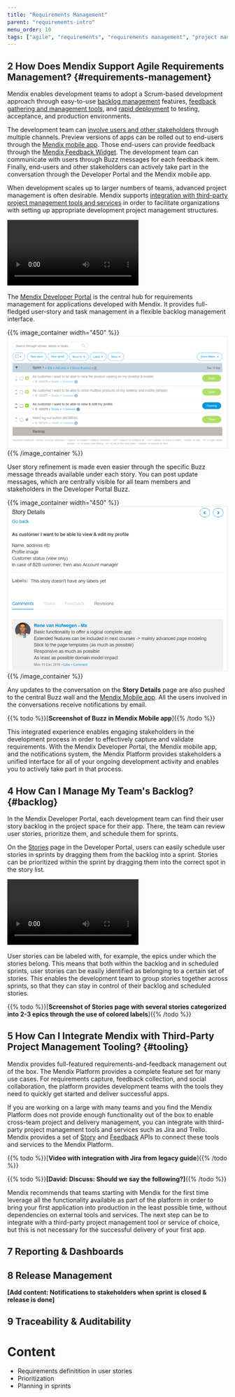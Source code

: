 ```yaml
---
title: "Requirements Management"
parent: "requirements-intro"
menu_order: 10
tags: ["agile", "requirements", "requirements management", "project management", "feedback", "dashboard", "traceability"]
---
```


## 2 How Does Mendix Support Agile Requirements Management? {#requirements-management}

Mendix enables development teams to adopt a Scrum-based development approach through easy-to-use [backlog management](#backlog) features, [feedback gathering and management tools](feedback-management#feedback-management), and [rapid deployment](devops-overview#support-devops) to testing, acceptance, and production environments.

The development team can [involve users and other stakeholders](collaboration-channels#stakeholder-involvement) through multiple channels. Preview versions of apps can be rolled out to end-users through the [Mendix mobile app](https://docs.mendix.com/refguide/getting-the-mendix-app). Those end-users can provide feedback through the [Mendix Feedback Widget](https://appstore.home.mendix.com/link/app/199/). The development team can communicate with users through Buzz messages for each feedback item. Finally, end-users and other stakeholders can actively take part in the conversation through the Developer Portal and the Mendix mobile app.

When development scales up to larger numbers of teams, advanced project management is often desirable. Mendix supports [integration with third-party project management tools and services](#tooling) in order to facilitate organizations with setting up appropriate development project management structures.

<video controls src="attachments/agile/MCA_FullAgileLifecycle-2.mp4">VIDEO</video>

The [Mendix Developer Portal](https://docs.mendix.com/developerportal/) is the central hub for requirements management for applications developed with Mendix. It provides full-fledged user-story and task management in a flexible backlog management interface.

{{% image_container width="450" %}}
![](attachments/agile/stories.png)
{{% /image_container %}}

User story refinement is made even easier through the specific Buzz message threads available under each story. You can post update messages, which are centrally visible for all team members and stakeholders in the Developer Portal Buzz.

{{% image_container width="450" %}}
![](attachments/agile/story-detail.png)
{{% /image_container %}}

Any updates to the conversation on the **Story Details** page are also pushed to the central Buzz wall and the [Mendix Mobile app](https://docs.mendix.com/refguide/getting-the-mendix-app). All the users involved in the conversations receive notifications by email.

{{% todo %}}[**Screenshot of Buzz in Mendix Mobile app**]{{% /todo %}}

This integrated experience enables engaging stakeholders in the development process in order to effectively capture and validate requirements. With the Mendix Developer Portal, the Mendix mobile app, and the notifications system, the Mendix Platform provides stakeholders a unified interface for all of your ongoing development activity and enables you to actively take part in that process.

## 4 How Can I Manage My Team's Backlog? {#backlog}

In the Mendix Developer Portal, each development team can find their user story backlog in the project space for their app. There, the team can review user stories, prioritize them, and schedule them for sprints.

On the [Stories](https://docs.mendix.com/developerportal/collaborate/stories) page in the Developer Portal, users can easily schedule user stories in sprints by dragging them from the backlog into a sprint. Stories can be prioritized within the sprint by dragging them into the correct spot in the story list.

<video controls  src="attachments/agile/story-sprint.mp4">VIDEO</video>

User stories can be labeled with, for example, the epics under which the stories belong. This means that both within the backlog and in scheduled sprints, user stories can be easily identified as belonging to a certain set of stories. This enables the development team to group stories together across sprints, so that they can stay in control of their backlog and scheduled stories.

{{% todo %}}[**Screenshot of Stories page with several stories categorized into 2-3 epics through the use of colored labels**]{{% /todo %}}

## 5 How Can I Integrate Mendix with Third-Party Project Management Tooling? {#tooling}

Mendix provides full-featured requirements-and-feedback management out of the box. The Mendix Platform provides a complete feature set for many use cases. For requirements capture, feedback collection, and social collaboration, the platform provides development teams with the tools they need to quickly get started and deliver successful apps.

If you are working on a large with many teams and you find the Mendix Platform does not provide enough functionality out of the box to enable cross-team project and delivery management, you can integrate with third-party project management tools and services such as Jira and Trello. Mendix provides a set of [Story](https://docs.mendix.com/apidocs-mxsdk/apidocs/stories-api) and [Feedback](https://docs.mendix.com/apidocs-mxsdk/apidocs/feedback-api) APIs to connect these tools and services to the Mendix Platform.

{{% todo %}}[**Video with integration with Jira from legacy guide**]{{% /todo %}}

{{% todo %}}**[David: Discuss: Should we say the following?]**{{% /todo %}}

Mendix recommends that teams starting with Mendix for the first time leverage all the functionality available as part of the platform in order to bring your first application into production in the least possible time, without dependencies on external tools and services. The next step can be to integrate with a third-party project management tool or service of choice, but this is not necessary for the successful delivery of your first app.

## 7 Reporting & Dashboards

## 8 Release Management

**[Add content: Notifications to stakeholders when sprint is closed & release is done]**

## 9 Traceability & Auditability

# Content
* Requirements definitition in user stories
* Prioritization
* Planning in sprints
